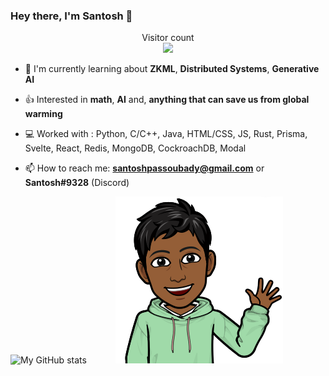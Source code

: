 ### Hey there, I'm Santosh 👋

<p align="center"> 
  Visitor count<br>
  <img src="https://profile-counter.glitch.me/ssantoshp/count.svg" />
</p>


- 🍉 I'm currently learning about **ZKML**, **Distributed Systems**, **Generative AI**

- 👍 Interested in **math**, **AI** and, **anything that can save us from global warming**

- 💻 Worked with : Python, C/C++, Java, HTML/CSS, JS, Rust, Prisma, Svelte, React, Redis, MongoDB, CockroachDB, Modal

- 📫 How to reach me: **santoshpassoubady@gmail.com** or **Santosh#9328** (Discord)


![My GitHub stats](https://github-readme-stats.vercel.app/api?username=ssantoshp&count_private=true)&emsp;&emsp;&emsp;
<img src="bit.png"/>



